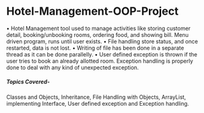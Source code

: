 # Hotel-Management-OOP-Project
•	Hotel Management tool used to manage activities like storing customer detail, booking/unbooking rooms, ordering food, and showing bill. Menu driven program, runs until user exists.
•	File handling store status, and once restarted, data is not lost.
•	Writing of file has been done in a separate thread as it can be done parallelly.
•	User defined exception is thrown if the user tries to book an already allotted room. Exception handling is properly done to deal with any kind of unexpected exception.

##### Topics Covered-  
Classes and Objects, Inheritance, File Handling with Objects, ArrayList, implementing
Interface, User defined exception and Exception handling.
